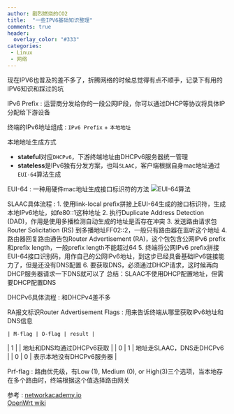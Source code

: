 ```yaml
---
author: 剧烈燃烧的CO2
title:  "一些IPV6基础知识整理"
comments: true
header:
  overlay_color: "#333"
categories: 
 - Linux
 - 网络
---
```


现在IPV6也普及的差不多了，折腾网络的时候总觉得有点不顺手，记录下有用的IPV6知识和踩过的坑  

IPv6 Prefix
: 运营商分发给你的一段公网IP段，你可以通过DHCP等协议将具体IP分配给下游设备  

终端的IPv6地址组成
: `IPv6 Prefix` + `本地地址`

本地地址生成方式
- **stateful**对应`DHCPv6`，下游终端地址由DHCPv6服务器统一管理  
- **stateless**是IPv6独有分发方案，也叫`SLAAC`，客户端根据自身mac地址通过`EUI-64`算法生成

EUI-64
: 一种用硬件mac地址生成接口标识符的方法
![EUI-64算法](https://cdn.networkacademy.io/sites/default/files/inline-images/generating-link-local-address-example.png "EUI-64算法")

SLAAC具体流程
: 1. 使用link-local prefix拼接上EUI-64生成的接口标识符，生成本地IPv6地址，如fe80::1这种地址
2. 执行Duplicate Address Detection (DAD)，作用是使用多播检测自动生成的地址是否存在冲突
3. 发送路由请求包Router Solicitation (RS) 到多播地址FF02::2，一般只有路由器在监听这个地址
4. 路由器回复路由通告包Router Advertisement (RA)，这个包包含公网IPv6 prefix和prefix length，一般prefix length不能超过64
5. 终端将公网IPv6 prefix拼接EUI-64接口识别码，用作自己的公网IPv6地址，到这步已经具备基础IPv6链接能力了，但是还没有DNS配置
6. 要获取DNS，必须通过DHCP请求，这时候再向DHCP服务器请求一下DNS就可以了
总结：SLAAC不使用DHCP配置地址，但需要DHCP配置DNS

DHCPv6具体流程
: 和DHCPv4差不多

RA报文标识Router Advertisement Flags
: 用来告诉终端从哪里获取IPv6地址和DNS信息

    | M-flag | O-flag | result |
| 1 | | 地址和DNS均通过DHCPv6获取 |
| 0 | 1 | 地址走SLAAC，DNS走DHCPv6 |
| 0 | 0 | 表示本地没有DHCPv6服务器 |

Prf-flag
: 路由优先级，有Low (1), Medium (0), or High(3)三个选项，当本地存在多个路由时，终端根据这个值选择路由网关

参考
: [networkacademy.io](https://www.networkacademy.io/ccna/ipv6/stateless-address-autoconfiguration-slaac)  
[OpenWrt wiki](https://en.wikipedia.org/wiki/IPv6)


